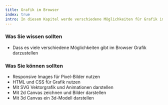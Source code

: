 ```yaml
--- 
title: Grafik im Browser
index: true
intro: In diesem Kapitel werde verschiedene Möglichkeiten für Grafik im Browser vorgestellt
---
```



### Was Sie wissen sollten

* Dass es viele verschiedene Möglichkeiten gibt im Browser Grafik darzustellen


### Was Sie können sollten

* Responsive Images für Pixel-Bilder nutzen
* HTML und CSS für Grafik nutzen 
* Mit SVG Vektorgrafik und Animationen darstellen
* Mit 2d Canvas zeichnen und Bilder darstellen
* Mit 3d Canvas ein 3d-Modell darstellen
